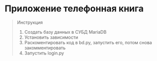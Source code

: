 # Приложение телефонная книга
> Инструкция
> 1. Создать базу данных в СУБД MariaDB
> 2. Установить зависимости
> 3. Раскоментировать код в bd.py, запустить его, потом снова закомментировать
> 3. Запустить login.py
